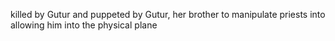 killed by Gutur and puppeted by Gutur, her brother to manipulate priests into allowing him into the physical plane